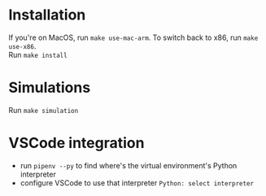 # Installation
If you're on MacOS, run `make use-mac-arm`. To switch back to x86, run `make use-x86`.  
Run `make install`

# Simulations
Run `make simulation`

# VSCode integration
- run `pipenv --py` to find where's the virtual environment's Python interpreter
- configure VSCode to use that interpreter `Python: select interpreter`
